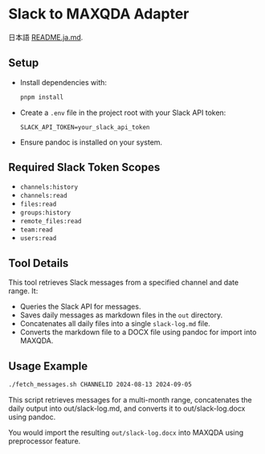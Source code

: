 # Slack to MAXQDA Adapter

日本語 [README.ja.md](./README.ja.md).

## Setup
- Install dependencies with:
  ```sh
  pnpm install
  ```
- Create a `.env` file in the project root with your Slack API token:
  ```
  SLACK_API_TOKEN=your_slack_api_token
  ```
- Ensure pandoc is installed on your system.

## Required Slack Token Scopes

- `channels:history`
- `channels:read`
- `files:read`
- `groups:history`
- `remote_files:read`
- `team:read`
- `users:read`


## Tool Details
This tool retrieves Slack messages from a specified channel and date range. It:
- Queries the Slack API for messages.
- Saves daily messages as markdown files in the `out` directory.
- Concatenates all daily files into a single `slack-log.md` file.
- Converts the markdown file to a DOCX file using pandoc for import into MAXQDA.

## Usage Example

```sh
./fetch_messages.sh CHANNELID 2024-08-13 2024-09-05
```

This script retrieves messages for a multi-month range, concatenates the daily output into out/slack-log.md, and converts it to out/slack-log.docx using pandoc.

You would import the resulting `out/slack-log.docx` into MAXQDA using preprocessor feature.
